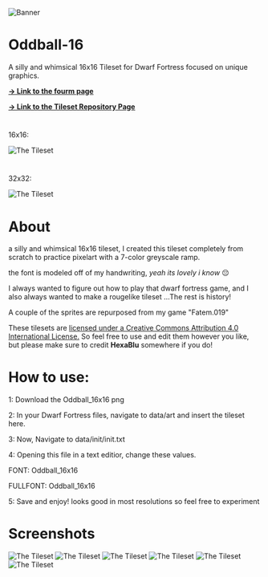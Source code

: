 ![Banner](https://cdn.discordapp.com/attachments/563101440248119332/860229952875003915/banner.png)
# Oddball-16
A silly and whimsical 16x16 Tileset for Dwarf Fortress focused on unique graphics.

**[ → Link to the fourm page](http://www.bay12forums.com/smf/index.php?topic=178707.0)**

**[ → Link to the Tileset Repository Page](http://dwarffortresswiki.org/index.php/Tileset_repository#Oddball-16)**

#
16x16:

![The Tileset](https://cdn.discordapp.com/attachments/563101440248119332/905271185804259398/Oddball_16x16.png)
#
32x32:

![The Tileset](https://cdn.discordapp.com/attachments/563101440248119332/905271183375745034/Oddball_32x32.png)
#

# About
a silly and whimsical 16x16 tileset, I created this tileset completely from scratch to practice pixelart with a 7-color greyscale ramp.

the font is modeled off of my handwriting, *yeah its lovely i know* 😔

I always wanted to figure out how to play that dwarf fortress game, and I also always wanted to make a rougelike tileset ...The rest is history!

A couple of the sprites are repurposed from my game "Fatem.019" 

These tilesets are [licensed under a Creative Commons Attribution 4.0 International License.](https://creativecommons.org/licenses/by/4.0/)
So feel free to use and edit them however you like, but please make sure to credit **HexaBlu** somewhere if you do!

# How to use:

1: Download the Oddball_16x16 png

2: In your Dwarf Fortress files, navigate to data/art and insert the tileset here.

3: Now, Navigate to data/init/init.txt 

4: Opening this file in a text editior, change these values.

FONT: Oddball_16x16

FULLFONT: Oddball_16x16

5: Save and enjoy! looks good in most resolutions so feel free to experiment

# Screenshots

![The Tileset](https://cdn.discordapp.com/attachments/563101440248119332/860218753103036426/Screenshot_16.png) 
![The Tileset](https://cdn.discordapp.com/attachments/563101440248119332/861647864593514526/Screenshot_4.png)
![The Tileset](https://cdn.discordapp.com/attachments/563101440248119332/880906666617491486/Screenshot_48.png)
![The Tileset](https://cdn.discordapp.com/attachments/563101440248119332/880906675572326460/GIF.gif) 
![The Tileset](https://cdn.discordapp.com/attachments/563101440248119332/860181106523111424/Screenshot_20.png)
![The Tileset](https://cdn.discordapp.com/attachments/563101440248119332/880907338196869180/Screenshot_56.png)

